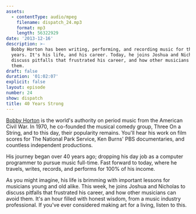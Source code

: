 ```yaml
---
assets:
  - contentType: audio/mpeg
    filename: dispatch_24.mp3
    format: mp3
    length: 56322929
date: '2013-12-16'
description: >-
  Bobby Horton has been writing, performing, and recording music for the last 40
  years. It's his life, and his career. Today, he joins Joshua and Nicholas to
  discuss pitfalls that frustrated his career, and how other musicians can avoid
  them.
draft: false
duration: '01:02:07'
explicit: false
layout: episode
number: 24
show: dispatch
title: 40 Years Strong
---
```

[Bobby Horton](http://bobbyhorton.com) is the world's authority on period music from the American Civil War. In 1970, he co-founded the musical comedy group, Three On a String, and to this day, their popularity remains. You'll hear his work on film scores for The National Park Service, Ken Burns' PBS documentaries, and countless independent productions.

His journey began over 40 years ago; dropping his day job as a computer programmer to pursue music full-time. Fast forward to today, where he travels, writes, records, and performs for 100% of his income.

As you might imagine, his life is brimming with important lessons for musicians young and old alike. This week, he joins Joshua and Nicholas to discuss pitfalls that frustrated his career, and how other musicians can avoid them. It's an hour filled with honest wisdom, from a music industry professional. If you've ever considered making art for a living, listen to this.
